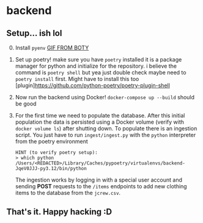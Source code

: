 # backend

## Setup... ish lol

0.  Install `pyenv` [GIF FROM BOTY](https://github.com/pyenv/pyenv/blob/master/install_local_python.gif)

1.  Set up poetry! make sure you have `poetry` installed it is a package manager for python and initialize for the repository. i believe the command is `poetry shell` but yea just double check maybe need to `poetry install` first. Might have to install this too [plugin]https://github.com/python-poetry/poetry-plugin-shell

2.  Now run the backend using Docker! `docker-compose up --build` should be good

3.  For the first time we need to populate the database. After this initial population the data is persisted using a Docker volume (verify with `docker volume ls`) after shutting down. To populate there is an ingestion script. You just have to run `ingest/ingest.py` with the `python` interpreter from the poetry environment

        HINT (to verify poetry setup):
        > which python
        /Users/<REDACTED>/Library/Caches/pypoetry/virtualenvs/backend-JqeV0JJJ-py3.12/bin/python

    The ingestion works by logging in with a special user account and sending **POST** requests to the `/items` endpoints to add new clothing items to the database from the `jcrew.csv`.

## That's it. Happy hacking :D
